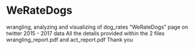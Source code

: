 # WeRateDogs
wrangling, analyzing and visualizing of dog_rates "WeRateDogs" page on twitter 2015 - 2017 data 
All the details provided within the 2 files wrangling_report.pdf and act_report.pdf
Thank you
